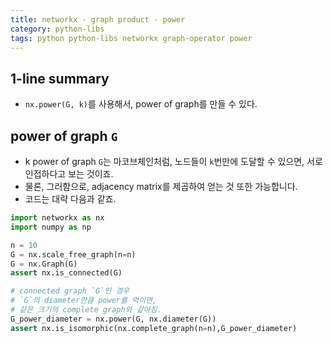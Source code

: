 ```yaml
---
title: networkx - graph product - power
category: python-libs
tags: python python-libs networkx graph-operator power
---
```


## 1-line summary 

- `nx.power(G, k)`를 사용해서, power of graph를 만들 수 있다. 

## power of graph `G`

- k power of graph `G`는 마코브체인처럼, 노드들이 `k`번만에 도달할 수 있으면, 서로 인접하다고 보는 것이죠. 
- 물론, 그러함으로, adjacency matrix를 제곱하여 얻는 것 또한 가능합니다.
- 코드는 대략 다음과 같죠.

```python
import networkx as nx
import numpy as np

n = 10
G = nx.scale_free_graph(n=n)
G = nx.Graph(G)
assert nx.is_connected(G)

# connected graph `G`인 경우
# `G`의 diameter만큼 power를 먹이면,
# 같은 크기의 complete graph와 같아짐.
G_power_diameter = nx.power(G, nx.diameter(G))
assert nx.is_isomorphic(nx.complete_graph(n=n),G_power_diameter)
```

